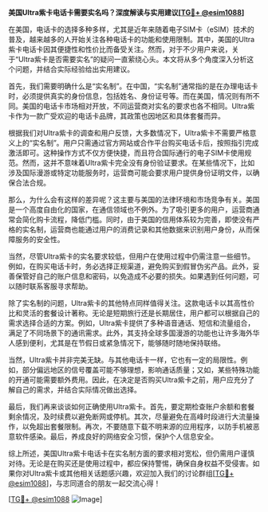 **美国Ultra紫卡电话卡需要实名吗？深度解读与实用建议[[TG💪+ @esim1088](https://t.me/s/esim1088)]**

在美国，电话卡的选择多种多样，尤其是近年来随着电子SIM卡（eSIM）技术的普及，越来越多的人开始关注各种电话卡的功能和使用限制。其中，美国的Ultra紫卡电话卡因其便捷性和性价比而备受关注。然而，对于不少用户来说，关于“Ultra紫卡是否需要实名”的疑问一直萦绕心头。本文将从多个角度深入分析这个问题，并结合实际经验给出实用建议。

首先，我们需要明确什么是“实名制”。在中国，“实名制”通常指的是在办理电话卡时，必须提供真实的身份信息，包括姓名、身份证号等。而在美国，情况则有所不同。美国的电话卡市场相对开放，不同运营商对实名的要求也各不相同。Ultra紫卡作为一款广受欢迎的电话卡品牌，其政策也因地区和具体套餐而异。

根据我们对Ultra紫卡的调查和用户反馈，大多数情况下，Ultra紫卡不需要严格意义上的“实名制”。用户只需通过官方网站或合作平台购买电话卡后，按照指引完成激活即可。这种操作方式不仅方便快捷，而且符合国际通行的电子SIM卡使用规范。然而，这并不意味着Ultra紫卡完全没有身份验证要求。在某些情况下，比如涉及国际漫游或特定功能服务时，运营商可能会要求用户提供身份证明文件，以确保合法合规。

那么，为什么会有这样的差异呢？这主要与美国的法律环境和市场竞争有关。美国是一个高度自由化的国家，在通信领域也不例外。为了吸引更多的用户，运营商通常会简化购卡流程，降低门槛。同时，由于美国的信用体系较为完善，即使没有严格的实名制，运营商也能通过用户的消费记录和其他数据来识别用户身份，从而保障服务的安全性。

当然，尽管Ultra紫卡的实名要求较低，但用户在使用过程中仍需注意一些细节。例如，在购买电话卡时，务必选择正规渠道，避免购买到假冒伪劣产品。此外，妥善保管好自己的账户信息和密码，以免造成不必要的损失。如果遇到任何问题，可以随时联系客服寻求帮助。

除了实名制的问题，Ultra紫卡的其他特点同样值得关注。这款电话卡以其高性价比和灵活的套餐设计著称。无论是短期旅行还是长期居住，用户都可以根据自己的需求选择合适的方案。例如，Ultra紫卡提供了多种语音通话、短信和流量组合，满足了不同场景下的通讯需求。此外，其支持全球多国漫游的功能也让许多海外华人感到便利，尤其是在节假日或紧急情况下，能够随时随地保持联络。

当然，Ultra紫卡并非完美无缺。与其他电话卡一样，它也有一定的局限性。例如，部分偏远地区的信号覆盖可能不够理想，影响通话质量；又如，某些特殊功能的开通可能需要额外费用。因此，在决定是否购买Ultra紫卡之前，用户应充分了解自己的需求，并结合实际情况做出选择。

最后，我们再来谈谈如何正确使用Ultra紫卡。首先，要定期检查账户余额和套餐剩余情况，及时续费以避免断网或停机。其次，尽量避免在高峰时段进行大流量操作，以免超出套餐限制。再次，不要随意下载不明来源的应用程序，以防手机被恶意软件感染。最后，养成良好的网络安全习惯，保护个人信息安全。

综上所述，美国Ultra紫卡电话卡在实名制方面的要求相对宽松，但仍需用户谨慎对待。无论是在购买还是使用过程中，都应保持警惕，确保自身权益不受侵害。如果你对Ultra紫卡或其他相关话题感兴趣，欢迎加入我们的讨论群组[[TG💪+ @esim1088](https://t.me/s/esim1088)]，与志同道合的朋友一起交流心得！

[[TG💪+ @esim1088](https://t.me/s/esim1088) ![Image](https://i.postimg.cc/4NQfJmqS/Snipaste-2025-05-13-00-14-12.png)]